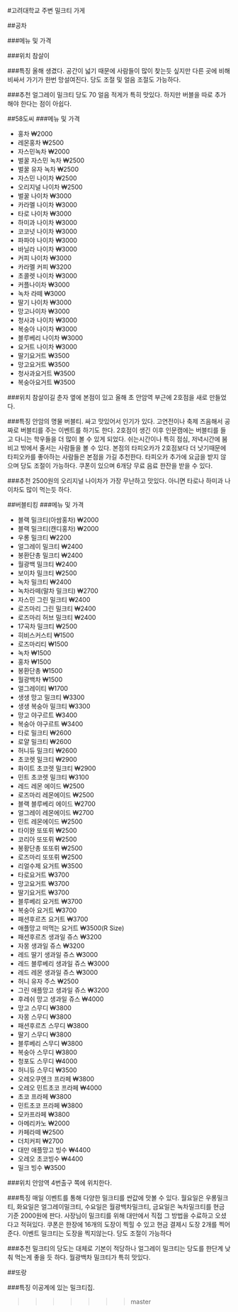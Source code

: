 #고려대학교 주변 밀크티 가게

##공차

###메뉴 및 가격
  
###위치
참살이 
 
###특징 
  올해 생겼다. 공간이 넓기 때문에 사람들이 많이 찾는듯 싶지만 다른 곳에 비해 비싸서 가기가 한번 망설여진다. 당도 조절 및 얼음 조절도 가능하다.
  
###추천
  얼그레이 밀크티 당도 70 얼음 적게가 특히 맛있다. 하지만 버블을 따로 추가해야 한다는 점이 아쉽다. 
  
##58도씨
###메뉴 및 가격
- 홍차 ₩2000
- 레몬홍차 ₩2500
- 자스민녹차 ₩2000
- 벌꿀 자스민 녹차 ₩2500
- 벌꿀 유자 녹차 ₩2500
- 자스민 나이차 ₩2500
- 오리지널 나이차 ₩2500
- 벌꿀 나이차 ₩3000
- 카라멜 나이차 ₩3000
- 타로 나이차 ₩3000
- 하미과 나이차 ₩3000
- 코코넛 나이차 ₩3000
- 파파야 나이차 ₩3000
- 바닐라 나이차 ₩3000
- 커피 나이차 ₩3000
- 카라멜 커피 ₩3200
- 초콜렛 나이차 ₩3000
- 커플나이차 ₩3000
- 녹차 라떼 ₩3000
- 딸기 나이차 ₩3000
- 망고나이차 ₩3000
- 청사과 나이차 ₩3000
- 복숭아 나이차 ₩3000
- 블루베리 나이차 ₩3000
- 요거트 나이차 ₩3000
- 딸기요거트 ₩3500
- 망고요거트 ₩3500
- 청사과요거트 ₩3500
- 복숭아요거트 ₩3500

###위치
  참살이길 춘자 옆에 본점이 있고 올해 초 안암역 부근에 2호점을 새로 만들었다.

###특징
  안암의 명물 버블티. 싸고 맛있어서 인기가 있다. 고연전이나 축제 즈음해서 공짜로 버블티를 주는 이벤트를 하기도 한다. 2호점이 생긴 이후 인문캠에는 버블티를 들고 다니는 학우들을 더 많이 볼 수 있게 되었다. 쉬는시간이나 특히 점심, 저녁시간에 붐비고 밖에서 줄서는 사람들을 볼 수 있다. 본점의 타피오카가 2호점보다 더 낫기때문에 타피오카를 좋아하는 사람들은 본점을 가길 추천한다. 타피오카 추가에 요금을 받지 않으며 당도 조절이 가능하다. 쿠폰이 있으며 6개당 무료 음료 한잔을 받을 수 있다. 
  
###추천
2500원의 오리지널 나이차가 가장 무난하고 맛있다. 아니면 타로나 하미과 나이차도 많이 먹는듯 하다.

  
##버블티킹
###메뉴 및 가격
- 블랙 밀크티(아쌈홍차) ₩2000
- 블랙 밀크티(캔디홍차) ₩2000
- 우롱 밀크티 ₩2200
- 얼그레이 밀크티 ₩2400
- 봉환단총 밀크티 ₩2400
- 월광백 밀크티 ₩2400
- 보이차 밀크티 ₩2500
- 녹차 밀크티 ₩2400
- 녹차라떼(말차 밀크티) ₩2700
- 자스민 그린 밀크티 ₩2400
- 로즈마리 그린 밀크티 ₩2400
- 로즈마리 허브 밀크티 ₩2400
- 17곡차 밀크티 ₩2500
- 히비스커스티 ₩1500
- 로즈마리티 ₩1500
- 녹차 ₩1500
- 홍차 ₩1500
- 봉환단총 ₩1500
- 월광백차 ₩1500
- 얼그레이티 ₩1700
- 생생 망고 밀크티 ₩3300
- 생생 복숭아 밀크티 ₩3300
- 망고 야구르트 ₩3400
- 복숭아 야구르트 ₩3400
- 타로 밀크티 ₩2600
- 로얄 밀크티 ₩2600
- 허니듀 밀크티 ₩2600
- 초코렛 밀크티 ₩2900
- 화이트 초코렛 밀크티 ₩2900
- 민트 초코렛 밀크티 ₩3100
- 레드 레몬 에이드 ₩2500
- 로즈마리 레몬에이드 ₩2500
- 블랙 블루베리 에이드 ₩2700
- 얼그레이 레몬에이드 ₩2700
- 민트 레몬에이드 ₩2500
- 타이완 또또뤼 ₩2500
- 코리아 또또뤼 ₩2500
- 봉황단총 또또뤼 ₩2500
- 로즈마리 또또뤼 ₩2500
- 리얼수제 요거트 ₩3500
- 타로요거트 ₩3700
- 망고요거트 ₩3700
- 딸기요거트 ₩3700
- 블루베리 요거트 ₩3700
- 복숭아 요거트 ₩3700
- 패션후르츠 요거트 ₩3700
- 애플망고 떠먹는 요거트 ₩3500(R Size)
- 패션후르츠 생과일 쥬스 ₩3200
- 자몽 생과일 쥬스 ₩3200
- 레드 딸기 생과일 쥬스 ₩3000
- 레드 블루베리 생과일 쥬스 ₩3000
- 레드 레몬 생과일 쥬스 ₩3000
- 허니 유자 주스 ₩2500
- 그린 애플망고 생과일 쥬스 ₩3200
- 후레쉬 망고 생과일 쥬스 ₩4000
- 망고 스무디 ₩3800
- 자몽 스무디 ₩3800
- 패션후르츠 스무디 ₩3800
- 딸기 스무디 ₩3800
- 블루베리 스무디 ₩3800
- 복숭아 스무디 ₩3800
- 청포도 스무디 ₩4000
- 허니듀 스무디 ₩3500
- 오레오쿠엔크 프라페 ₩3800
- 오레오 민트초코 프라페 ₩4000
- 초코 프라페 ₩3800
- 민트초코 프라페 ₩3800
- 모카프라페 ₩3800
- 아메리카노 ₩2000
- 카페라떼 ₩2500
- 더치커피 ₩2700
- 대만 애플망고 빙수 ₩4400
- 오레오 초코빙수 ₩4400
- 밀크 빙수 ₩3500

###위치
안암역 4번출구 쪽에 위치한다.
  
###특징
  매일 이벤트를 통해 다양한 밀크티를 싼값에 맛볼 수 있다.
  월요일은 우롱밀크티, 화요일은 얼그레이밀크티, 수요일은 월광백차밀크티, 금요일은 녹차밀크티를 현금 기준 2000원에 판다.
  사장님이 밀크티를 위해 대만에서 직접 그 방법을 수료하고 오셨다고 적혀있다.
  쿠폰은 한장에 16개의 도장이 찍힐 수 있고 현금 결제시 도장 2개를 찍어준다. 이벤트 밀크티는 도장을 찍지않는다. 
  당도 조절이 가능하다

###추천
  밀크티의 당도는 대체로 기본이 적당하나 얼그레이 밀크티는 당도를 한단계 낮춰 먹는게 좋을 듯 하다.
  월광백차 밀크티가 특히 맛있다.
  
##또랑

###특징
  이공계에 있는 밀크티집.
>>>>>>> master
